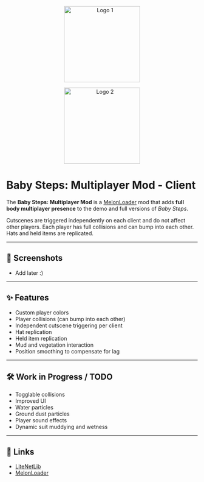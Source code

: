 <p align="center">
  <img src="IMAGE_URL_1" alt="Logo 1" width="200"/>
</p>
<p align="center">
  <img src="IMAGE_URL_2" alt="Logo 2" width="200"/>
</p>

# Baby Steps: Multiplayer Mod - Client

The **Baby Steps: Multiplayer Mod** is a [MelonLoader](https://melonwiki.xyz/) mod that adds **full body multiplayer presence** to the demo and full versions of *Baby Steps*.  

Cutscenes are triggered independently on each client and do not affect other players. Each player has full collisions and can bump into each other. Hats and held items are replicated.

---

## 📸 Screenshots
- Add later :)

---

## ✨ Features
- Custom player colors
- Player collisions (can bump into each other) 
- Independent cutscene triggering per client  
- Hat replication  
- Held item replication  
- Mud and vegetation interaction
- Position smoothing to compensate for lag

---

## 🛠️ Work in Progress / TODO
- Togglable collisions  
- Improved UI  
- Water particles  
- Ground dust particles  
- Player sound effects  
- Dynamic suit muddying and wetness  

---

## 🔗 Links
- [LiteNetLib](https://github.com/RevenantX/LiteNetLib)  
- [MelonLoader](https://melonwiki.xyz/)  
